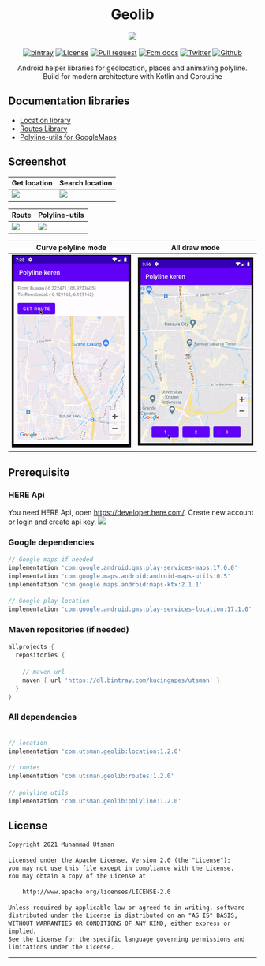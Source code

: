 
<p align="center">
  <h1 align="center">Geolib</h1>
</p>

<p align="center">
  <img src="https://images.unsplash.com/photo-1508982173255-9864289f25a1?ixid=MXwxMjA3fDB8MHxwaG90by1wYWdlfHx8fGVufDB8fHw%3D&ixlib=rb-1.2.1&auto=format&fit=crop&w=900&q=80"/>
</p>

<p align="center">
  <a href="https://bintray.com/kucingapes/utsman/com.utsman.geolib/_latestVersion"><img alt="bintray" src="https://api.bintray.com/packages/kucingapes/utsman/com.utsman.geolib/images/download.svg"></a>
  <a href="LICENSE"><img alt="License" src="https://img.shields.io/badge/License-Apache%202.0-blue.svg"></a>
  <a href="https://github.com/utsmannn/geolib/pulls"><img alt="Pull request" src="https://img.shields.io/badge/PRs-welcome-brightgreen.svg?style=flat"></a>
  <a href="https://developer.android.com/kotlin"><img alt="Fcm docs" src="https://img.shields.io/badge/Kotlin-Coroutine-orange?logo=kotlin&style=flat"></a>
  <a href="https://twitter.com/utsmannn"><img alt="Twitter" src="https://img.shields.io/twitter/follow/utsmannn"></a>
  <a href="https://github.com/utsmannn"><img alt="Github" src="https://img.shields.io/github/followers/utsmannn?label=follow&style=social"></a>
  <p align="center">Android helper libraries for geolocation, places and animating polyline. <br>Build for modern architecture with Kotlin and Coroutine</p>
</p>


## Documentation libraries
- [Location library](location)
- [Routes Library](routes)
- [Polyline-utils for GoogleMaps](polyline-utils)

## Screenshot
|Get location|Search location|
|---|---|
|![](images/current_location.gif)|![](images/search_location.gif)|

|Route|Polyline-utils|
|---|---|
|![](images/route.gif)|![](images/polyline_animate.gif)|

|Curve polyline mode| All draw mode|
|---|---|
|![](images/polyline_curve.gif)|![](images/draw_polyline.gif)|

## Prerequisite
### HERE Api
You need HERE Api, open https://developer.here.com/. Create new account or login and create api key.
![](images/here_api.png)

### Google dependencies
```groovy
// Google maps if needed
implementation 'com.google.android.gms:play-services-maps:17.0.0'
implementation 'com.google.maps.android:android-maps-utils:0.5'
implementation 'com.google.maps.android:maps-ktx:2.1.1'

// Google play location
implementation 'com.google.android.gms:play-services-location:17.1.0'
```

### Maven repositories (if needed)
````groovy
allprojects {
  repositories {

    // maven url
    maven { url 'https://dl.bintray.com/kucingapes/utsman' }
  }
}
````

### All dependencies
```groovy

// location
implementation 'com.utsman.geolib:location:1.2.0'

// routes
implementation 'com.utsman.geolib:routes:1.2.0'

// polyline utils
implementation 'com.utsman.geolib:polyline:1.2.0'
```

## License
```
Copyright 2021 Muhammad Utsman

Licensed under the Apache License, Version 2.0 (the "License");
you may not use this file except in compliance with the License.
You may obtain a copy of the License at

    http://www.apache.org/licenses/LICENSE-2.0

Unless required by applicable law or agreed to in writing, software
distributed under the License is distributed on an "AS IS" BASIS,
WITHOUT WARRANTIES OR CONDITIONS OF ANY KIND, either express or implied.
See the License for the specific language governing permissions and
limitations under the License.
```
---

